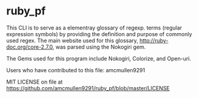 # ruby_pf

This CLI is to serve as a elementray glossary of regexp. terms (regular expression symbols) by providing the definition and purpose of  commonly used regex. The main website used for this glossary, http://ruby-doc.org/core-2.7.0, was parsed using the Nokogiri gem.

The Gems used for this program include Nokogiri, Colorize, and Open-uri. 

Users who have contributed to this file: amcmullen9291


MIT LICENSE on file at https://github.com/amcmullen9291/ruby_pf/blob/master/LICENSE

